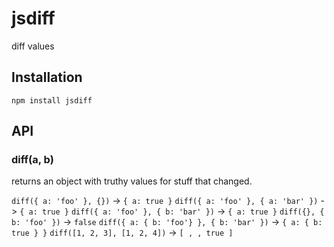 # jsdiff

  diff values

## Installation

    npm install jsdiff

## API
### diff(a, b)

  returns an object with truthy values for stuff that changed.

  `diff({ a: 'foo' }, {})` -> `{ a: true }`
  `diff({ a: 'foo' }, { a: 'bar' })` -> `{ a: true }`
  `diff({ a: 'foo' }, { b: 'bar' })` -> `{ a: true }`
  `diff({}, { b: 'foo' })` -> `false`
  `diff({ a: { b: 'foo'} }, { b: 'bar' })` -> `{ a: { b: true } }`
  `diff([1, 2, 3], [1, 2, 4])` -> `[ , , true ]`

